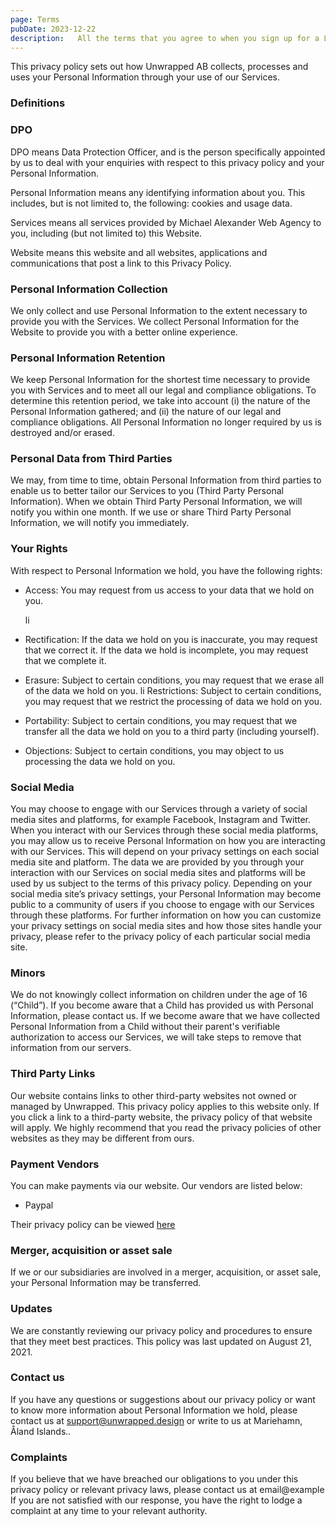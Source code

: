 ```yaml
---
page: Terms
pubDate: 2023-12-22
description:   All the terms that you agree to when you sign up for a Lexington product
---
```

This privacy policy sets out how Unwrapped AB collects, processes and uses your Personal Information through your use of our Services.

### Definitions

### DPO

DPO means Data Protection Officer, and is the person specifically appointed by us to deal with your enquiries with respect to this privacy policy and your Personal Information.

Personal Information means any identifying information about you. This includes, but is not limited to, the following: cookies and usage data.

Services means all services provided by Michael Alexander Web Agency to you, including (but not limited to) this Website.

Website means this website and all websites, applications and communications that post a link to this Privacy Policy.

### Personal Information Collection

We only collect and use Personal Information to the extent necessary to provide you with the Services. We collect Personal Information for the Website to provide you with a better online experience.

### Personal Information Retention

We keep Personal Information for the shortest time necessary to provide you with Services and to meet all our legal and compliance obligations. To determine this retention period, we take into account (i) the nature of the Personal Information gathered; and (ii) the nature of our legal and compliance obligations. All Personal Information no longer required by us is destroyed and/or erased.

### Personal Data from Third Parties

We may, from time to time, obtain Personal Information from third parties to enable us to better tailor our Services to you (Third Party Personal Information). When we obtain Third Party Personal Information, we will notify you within one month. If we use or share Third Party Personal Information, we will notify you immediately.

### Your Rights

With respect to Personal Information we hold, you have the following rights:

*   Access: You may request from us access to your data that we hold on you.

    li
*   Rectification: If the data we hold on you is inaccurate, you may request that we correct it. If the data we hold is incomplete, you may request that we complete it.
*   Erasure: Subject to certain conditions, you may request that we erase all of the data we hold on you. li Restrictions: Subject to certain conditions, you may request that we restrict the processing of data we hold on you.
*   Portability: Subject to certain conditions, you may request that we transfer all the data we hold on you to a third party (including yourself).
*   Objections: Subject to certain conditions, you may object to us processing the data we hold on you.

### Social Media

You may choose to engage with our Services through a variety of social media sites and platforms, for example Facebook, Instagram and Twitter. When you interact with our Services through these social media platforms, you may allow us to receive Personal Information on how you are interacting with our Services. This will depend on your privacy settings on each social media site and platform. The data we are provided by you through your interaction with our Services on social media sites and platforms will be used by us subject to the terms of this privacy policy. Depending on your social media site’s privacy settings, your Personal Information may become public to a community of users if you choose to engage with our Services through these platforms. For further information on how you can customize your privacy settings on social media sites and how those sites handle your privacy, please refer to the privacy policy of each particular social media site.

### Minors

We do not knowingly collect information on children under the age of 16 (“Child”). If you become aware that a Child has provided us with Personal Information, please contact us. If we become aware that we have collected Personal Information from a Child without their parent's verifiable authorization to access our Services, we will take steps to remove that information from our servers.

### Third Party Links

Our website contains links to other third-party websites not owned or managed by Unwrapped. This privacy policy applies to this website only. If you click a link to a third-party website, the privacy policy of that website will apply. We highly recommend that you read the privacy policies of other websites as they may be different from ours.

### Payment Vendors

You can make payments via our website. Our vendors are listed below:

*   Paypal

Their privacy policy can be viewed [here](https://www.paypal.com/webapps/mpp/ua/privacy-full)

### Merger, acquisition or asset sale

If we or our subsidiaries are involved in a merger, acquisition, or asset sale, your Personal Information may be transferred.

### Updates

We are constantly reviewing our privacy policy and procedures to ensure that they meet best practices. This policy was last updated on August 21, 2021.

### Contact us

If you have any questions or suggestions about our privacy policy or want to know more information about Personal Information we hold, please contact us at support@unwrapped.design or write to us at Mariehamn, Åland Islands..

### Complaints

If you believe that we have breached our obligations to you under this privacy policy or relevant privacy laws, please contact us at email@example If you are not satisfied with our response, you have the right to lodge a complaint at any time to your relevant authority.